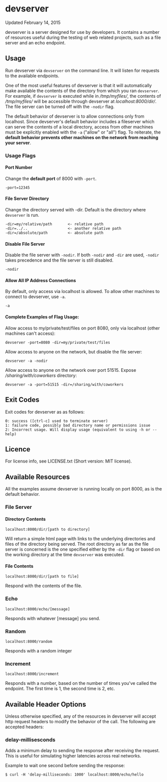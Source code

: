 # devserver

Updated February 14, 2015

devserver is a server designed for use by developers. It contains a number of resources useful during the testing of web related projects, such as a file server and an echo endpoint.

## Usage

Run devserver via `devserver` on the command line. It will listen for requests to the available endpoints.

One of the most useful features of devserver is that it will automatically make available the contents of the directory from which you ran `devserver`. For example, if `devserver` is executed while in */tmp/myfiles/*, the contents of */tmp/myfiles/* will be accessible through devserver at *localhost:8000/dir/*. The file server can be turned off with the `-nodir` flag.

The default behavior of devserver is to allow connections only from localhost. Since devserver's default behavior includes a fileserver which can serve the contents of a local directory, access from other machines must be explicitly enabled with the `-a` ("allow" or "all") flag. To reiterate, the **default behavior prevents other machines on the network from reaching your server**.

### Usage Flags

#### Port Number

Change the **default port** of 8000 with `-port`.

	-port=12345

#### File Server Directory

Change the directory served with -dir. Default is the directory where `devserver` is run.

	-dir=my/relative/path       <- relative path  
	-dir=../..                  <- another relative path  
	-dir=/absolute/path         <- absolute path

#### Disable File Server

Disable the file server with `-nodir`. If both `-nodir` and `-dir` are used, `-nodir` takes precedence and the file server is still disabled.

	-nodir

#### Allow All IP Address Connections

By default, only access via localhost is allowed. To allow other machines to connect to devserver, use `-a`.

	-a

#### Complete Examples of Flag Usage:

Allow access to my/private/test/files on port 8080, only via localhost (other machines can't access):

	devserver -port=8080 -dir=my/private/test/files
	
Allow access to anyone on the network, but disable the file server:

	devserver -a -nodir

Allow access to anyone on the network over port 51515. Expose */sharing/with/coworkers* directory:
	
	devserver -a -port=51515 -dir=/sharing/with/coworkers

## Exit Codes

Exit codes for devserver as as follows:

	0: success ([ctrl-c] used to terminate server)  
	1: failure code, possibly bad directory name or permissions issue  
	2: Incorrect usage. Will display usage (equivalent to using -h or --help)  

## Licence

For license info, see LICENSE.txt (Short version: MIT license).

## Available Resources

All the examples assume devserver is running locally on port 8000, as is the default behavior.

### File Server

#### Directory Contents

`localhost:8000/dir/[path to directory]`

Will return a simple html page with links to the underlying directories and files of the directory being served. The root directory as far as the file server is concerned is the one specified either by the `-dir` flag or based on the working directory at the time `devserver` was executed.

#### File Contents

`localhost:8000/dir/[path to file]`

Respond with the contents of the file.

### Echo

`localhost:8000/echo/[message]`

Responds with whatever [message] you send.

### Random

`localhost:8000/random`

Responds with a random integer

### Increment

`localhost:8000/increment`

Responds with a number, based on the number of times you've called the endpoint. The first time is 1, the second time is 2, etc.

## Available Header Options

Unless otherwise specified, any of the resources in devserver will accept http request headers to modify the behavior of the call. The following are accepted headers:

### delay-millisesconds

Adds a minimum delay to sending the response after receiving the request. This is useful for simulating higher latencies across real networks.

Example to wait one second before sending the response:

    $ curl -H 'delay-milliseconds: 1000' localhost:8000/echo/hello
